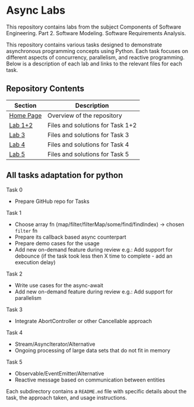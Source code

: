 # Async Labs

This repository contains labs from the subject Components of Software Engineering. Part 2. Software Modeling. Software Requirements Analysis.

This repository contains various tasks designed to demonstrate asynchronous programming concepts using Python. Each task focuses on different aspects of concurrency, parallelism, and reactive programming. Below is a description of each lab and links to the relevant files for each task.

## Repository Contents

| Section            | Description                      |
|--------------------|----------------------------------|
| [Home Page](./)    | Overview of the repository       |
| [Lab 1+2](lab1_2/) | Files and solutions for Task 1+2 |
| [Lab 3](./lab3/)   | Files and solutions for Task 3   |
| [Lab 4](./lab4/)   | Files and solutions for Task 4   |
| [Lab 5](./lab5/)   | Files and solutions for Task 5   |


## All tasks adaptation for python

  Task 0
  * Prepare GitHub repo for Tasks

  Task 1
  * Choose array fn (map/filter/filterMap/some/find/findIndex) -> chosen ```filter``` fn 
  * Prepare its callback based async counterpart
  * Prepare demo cases for the usage
  * Add new on-demand feature during review e.g.: Add support for debounce (if the task took less then X time to
    complete - add an execution delay)

  Task 2
  * Write use cases for the async-await
  * Add new on-demand feature during review
    e.g.: Add support for parallelism

  Task 3
  * Integrate AbortController or other Cancellable approach

  Task 4 
  * Stream/AsyncIterator/Alternative
  * Ongoing processing of large data sets that do not fit in memory

  Task 5 
  * Observable/EventEmitter/Alternative
  * Reactive message based on communication between entities

Each subdirectory contains a `README.md` file with specific details about the task, the approach taken, and usage instructions.
